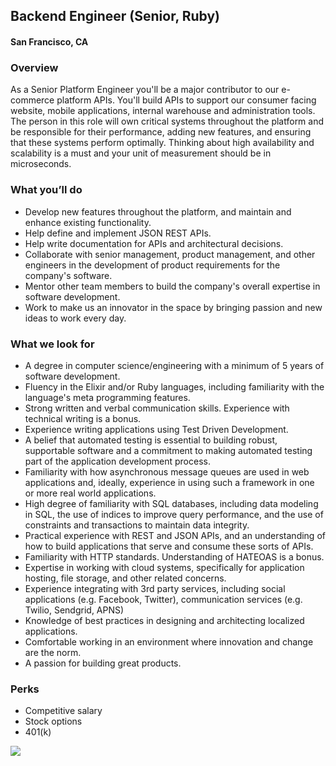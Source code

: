 ## Backend Engineer (Senior, Ruby)
#### San Francisco, CA

### Overview
As a Senior Platform Engineer you'll be a major contributor to our e-commerce platform APIs. You'll build APIs to support our consumer facing website, mobile applications, internal warehouse and administration tools. The person in this role will own critical systems throughout the platform and be responsible for their performance, adding new features, and ensuring that these systems perform optimally. Thinking about high availability and scalability is a must and your unit of measurement should be in microseconds.

### What you’ll do
+	Develop new features throughout the platform, and maintain and enhance existing functionality.
+	Help define and implement JSON REST APIs.
+	Help write documentation for APIs and architectural decisions.
+	Collaborate with senior management, product management, and other engineers in the development of product requirements for the company's software.
+	Mentor other team members to build the company's overall expertise in software development.
+	Work to make us an innovator in the space by bringing passion and new ideas to work every day.

### What we look for
+	A degree in computer science/engineering with a minimum of 5 years of software development.
+	Fluency in the Elixir and/or Ruby languages, including familiarity with the language's meta programming features.
+	Strong written and verbal communication skills. Experience with technical writing is a bonus.
+	Experience writing applications using Test Driven Development.
+	A belief that automated testing is essential to building robust, supportable software and a commitment to making automated testing part of the application development process.
+	Familiarity with how asynchronous message queues are used in web applications and, ideally, experience in using such a framework in one or more real world applications.
+	High degree of familiarity with SQL databases, including data modeling in SQL, the use of indices to improve query performance, and the use of constraints and transactions to maintain data integrity.
+	Practical experience with REST and JSON APIs, and an understanding of how to build applications that serve and consume these sorts of APIs.
+	Familiarity with HTTP standards. Understanding of HATEOAS is a bonus.
+	Expertise in working with cloud systems, specifically for application hosting, file storage, and other related concerns.
+	Experience integrating with 3rd party services, including social applications (e.g. Facebook, Twitter), communication services (e.g. Twilio, Sendgrid, APNS)
+	Knowledge of best practices in designing and architecting localized applications.
+	Comfortable working in an environment where innovation and change are the norm.
+	A passion for building great products.

### Perks
+	Competitive salary
+	Stock options
+	401(k)


[<img src='https://dabuttonfactory.com/button.png?t=Learn+More&f=Calibri-Bold&ts=24&tc=fff&hp=20&vp=8&c=5&bgt=unicolored&bgc=29aafe'>](https://letsrockit.co/job/vghlifjlywxszwfs-backend-engineer-senior-ruby)
